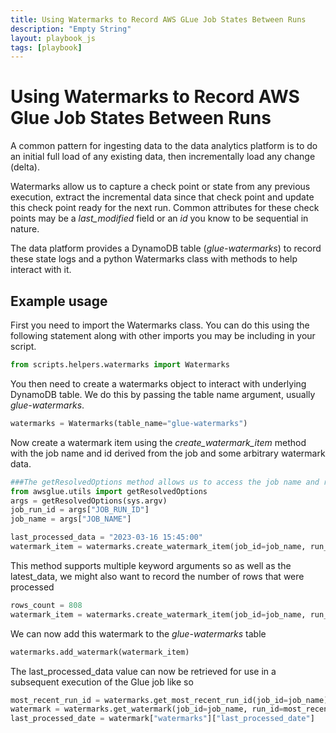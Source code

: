```yaml
---
title: Using Watermarks to Record AWS GLue Job States Between Runs
description: "Empty String"
layout: playbook_js
tags: [playbook]
---
```

# Using Watermarks to Record AWS Glue Job States Between Runs
A common pattern for ingesting data to the data analytics platform is to do an initial full load of any existing data, then incrementally load any change (delta).

Watermarks allow us to capture a check point or state from any previous execution, extract the incremental data since that check point and update this check point ready for the next run. Common attributes for these check points may be a _last_modified_ field or an _id_ you know to be sequential in nature. 

The data platform provides a DynamoDB table (_glue-watermarks_) to record these state logs and a python Watermarks class with methods to help interact with it.

## Example usage
First you need to import the Watermarks class. You can do this using the following statement along with other imports you may be including in your script.
```python
from scripts.helpers.watermarks import Watermarks
```

You then need to create a watermarks object to interact with underlying DynamoDB table. We do this by passing the table name argument, usually *glue-watermarks*.
```python
watermarks = Watermarks(table_name="glue-watermarks") 
```
Now create a watermark item using the _create_watermark_item_ method with the job name and id derived from the job and some arbitrary watermark data.

```python
###The getResolvedOptions method allows us to access the job name and run id from within the Glue job
from awsglue.utils import getResolvedOptions
args = getResolvedOptions(sys.argv)
job_run_id = args["JOB_RUN_ID"]
job_name = args["JOB_NAME"]

last_processed_data = "2023-03-16 15:45:00"
watermark_item = watermarks.create_watermark_item(job_id=job_name, run_id=job_run_id, latest_data=last_processed_data)
```
This method supports multiple keyword arguments so as well as the latest_data, we might also want to record the number of rows that were processed 
```python
rows_count = 808
watermark_item = watermarks.create_watermark_item(job_id=job_name, run_id=job_run_id, latest_data=last_processed_data, rows_collected=rows_count)
```
We can now add this watermark to the _glue-watermarks_ table 
```python
watermarks.add_watermark(watermark_item)
```
The last_processed_data value can now be retrieved for use in a subsequent execution of the Glue job like so
```python
most_recent_run_id = watermarks.get_most_recent_run_id(job_id=job_name)
watermark = watermarks.get_watermark(job_id=job_name, run_id=most_recent_run_id)
last_processed_date = watermark["watermarks"]["last_processed_date"]
```

